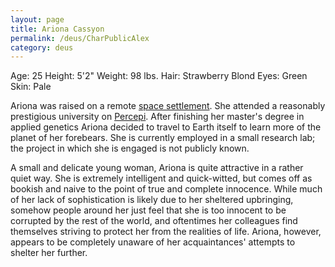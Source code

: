 ```yaml
---
layout: page
title: Ariona Cassyon
permalink: /deus/CharPublicAlex
category: deus
---
```

Age: 25 
Height: 5'2&quot; 
Weight: 98 lbs. 
Hair: Strawberry Blond 
Eyes: Green 
Skin: Pale 

Ariona was raised on a remote [space settlement](http://members.aol.com/oscarcombs/spacsetl.htm). She attended a reasonably prestigious university on [Percepi](Worlds). After finishing her master's degree in applied genetics Ariona decided to travel to Earth itself to learn more of the planet of her forebears. She is currently employed in a small research lab; the project in which she is engaged is not publicly known. 

A small and delicate young woman, Ariona is quite attractive in a rather quiet way.  She is extremely intelligent and quick-witted, but comes off as bookish and naive to the point of true and complete innocence.  While much of her lack of sophistication is likely due to her sheltered upbringing, somehow people around her just feel that she is too innocent to be corrupted by the rest of the world, and oftentimes her colleagues find themselves striving to protect her from the realities of life.  Ariona, however, appears to be completely unaware of her acquaintances' attempts to shelter her further. 


